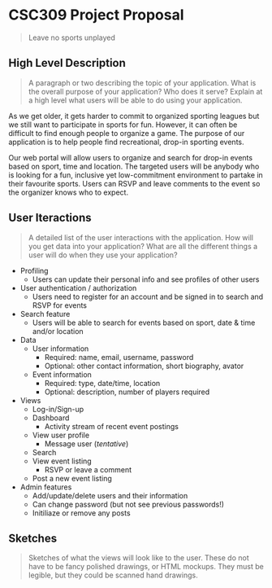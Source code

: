 # CSC309 Project Proposal
> Leave no sports unplayed

## High Level Description 
>A paragraph or two describing the topic of your application. What is the overall purpose of your application? Who does it serve? Explain at a high level what users will be able to do using your application.

As we get older, it gets harder to commit to organized sporting leagues but we still want to participate in sports for fun. However, it can often be difficult to find enough people to organize a game. The purpose of our application is to help people find recreational, drop-in sporting events. 

Our web portal will allow users to organize and search for drop-in events based on sport, time and location. The targeted users will be anybody who is looking for a fun, inclusive yet low-commitment environment to partake in their favourite sports. Users can RSVP and leave comments to the event so the organizer knows who to expect. 

## User Iteractions
>A detailed list of the user interactions with the application. How will you get data into your application? What are all the different things a user will do when they use your application?

- Profiling
    - Users can update their personal info and see profiles of other users 
- User authentication / authorization
    - Users need to register for an account and be signed in to search and RSVP for events 
- Search feature
    - Users will be able to search for events based on sport, date & time and/or location
- Data
    - User information
        - Required: name, email, username, password
        - Optional: other contact information, short biography, avator
    - Event information 
        - Required: type, date/time, location
        - Optional: description, number of players required
- Views
    - Log-in/Sign-up 
    - Dashboard
    	- Activity stream of recent event postings
    - View user profile
    	- Message user (*tentative*)
    - Search
    - View event listing 
        - RSVP or leave a comment
    - Post a new event listing 
- Admin features
    - Add/update/delete users and their information
    - Can change password (but not see previous passwords!)
    - Initiliaze or remove any posts 

## Sketches
>Sketches of what the views will look like to the user. These do not have to be fancy polished drawings, or HTML mockups. They must be legible, but they could be scanned hand drawings.